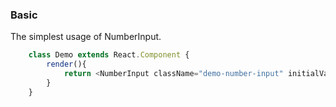 ### Basic
The simplest usage of NumberInput.
```javascript
    class Demo extends React.Component {
        render(){
            return <NumberInput className="demo-number-input" initialValue={25}/>
        }
    }
```